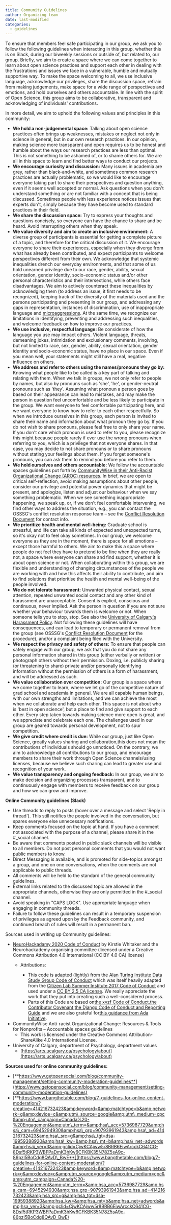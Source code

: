 ```yaml
---
title: Community Guidelines
author: Organizing team
date: last-modified
categories:
  - guidelines
---
```


To ensure that members feel safe participating in our group, we ask you to follow the following guidelines when interacting in this group, whether this is on Slack, during our biweekly sessions or outside of, but related to, our group. Briefly, we aim to create a space where we can come together to learn about open science practices and support each other in dealing with the frustrations and issues we face in a vulnerable, humble and mutually supportive way. To make the space welcoming to all, we use inclusive language, acknowledge our privileges, share the discussion space, refrain from making judgements, make space for a wide range of perspectives and emotions, and hold ourselves and others accountable. In line with the spirit of Open Science, this group aims to be collaborative, transparent and acknowledging of individuals&#39; contributions.

In more detail, we aim to uphold the following values and principles in this community:

  - **We hold a non-judgemental space:** Talking about open science practices often brings up weaknesses, mistakes or neglect not only in science in general, but in our own research practices. In our opinion, making science more transparent and open requires us to be honest and humble about the ways our research practices are less than optimal. This is not something to be ashamed of, or to shame others for. We are all in this space to learn and find better ways to conduct our projects.
  - **We encourage curiosity and discussion:** Many issues in academia are grey, rather than black-and-white, and sometimes common research practices are actually problematic, so we would like to encourage everyone taking part to share their perspectives and question anything, even if it seems well accepted or normal. Ask questions when you don&#39;t understand something or are not familiar with a concept that is being discussed. Sometimes people with less experience notices issues that experts don&#39;t, simply because they have become used to standard practices in their field.
  - **We share the discussion space:** Try to express your thoughts and questions concisely, so everyone can have the chance to share and be heard. Avoid interrupting others when they speak.
  - **We value diversity and aim to create an inclusive environment:** A diverse group of participants is essential for getting a complete picture of a topic, and therefore for the critical discussion of it. We encourage everyone to share their experiences, especially when they diverge from what has already been contributed, and expect participants to welcome perspectives different from their own. We acknowledge that systemic inequalities drench our everyday environments, and that some of us hold unearned privilege due to our race, gender, ability, sexual orientation, gender identity, socio-economic status and/or other personal characteristics and their intersections, while others face disadvantages. We aim to actively counteract these inequalities by acknowledging them (to address an issue, it first needs to be recognized), keeping track of the diversity of the materials used and the persons participating and presenting in our group, and addressing any gaps in representation, instances of discrimination, use of inappropriate language and [microaggressions](https://www.vox.com/2015/2/16/8031073/what-are-microaggressions). At the same time, we recognize our limitations in identifying, preventing and addressing such inequalities, and welcome feedback on how to improve our practices.
  - **We use inclusive, respectful language:** Be considerate of how the language you use may impact others. Violent language, threats, demeaning jokes, intimidation and exclusionary comments, involving, but not limited to race, sex, gender, ability, sexual orientation, gender identity and socio-economic status, have no place in our space. Even if you mean well, your statements might still have a real, negative influence on others.
  - **We address and refer to others using the names/pronouns they go by:** Knowing what people like to be called is a key part of talking and relating with them. When we talk in groups, we not only refer to people by names, but also by pronouns such as &#39;she&#39;, &#39;he&#39;, or gender-neutral pronouns such as &#39;they&#39;. Assuming what pronoun a person goes by based on their appearance can lead to mistakes, and may make the person in question feel uncomfortable and be less likely to participate in the group. We want everyone to feel comfortable participating here, and we want everyone to know how to refer to each other respectfully. So when we introduce ourselves in this group, each person is invited to share their name and information about what pronoun they go by. If you do not wish to share pronouns, please feel free to only share your name. If you don&#39;t care which pronoun is used to refer to you, please recognize this might because people rarely if ever use the wrong pronouns when referring to you, which is a privilege that not everyone shares. In that case, you may decide to not share pronouns or to share pronouns without stating your feelings about them. If you forget someone&#39;s pronouns, you can ask them to remind you before you refer to them.
  - **We hold ourselves and others accountable:** We follow the accountable spaces guidelines put forth by [CommunityWise in their Anti-Racist Organizational Change (](http://communitywise.net/learning-from-aroc/)[AROC](http://communitywise.net/learning-from-aroc/)[) resources](http://communitywise.net/learning-from-aroc/). In brief, we are open to critical self-reflection, avoid making assumptions about other people, consider our privilege and potential power dynamics that might be present, and apologize, listen and adjust our behaviour when we say something problematic. When we see something inappropriate happening, we speak up, or, if we don&#39;t feel comfortable intervening, we find other ways to address the situation, e.g., you can contact the OSSSG&#39;s conflict resolution response team – see the [Conflict Resolution Document](https://osf.io/5ymxz/) for contact info.
  - **We prioritize health and mental well-being:** Graduate school is stressful, and life can take all kinds of expected and unexpected turns, so it&#39;s okay not to feel okay sometimes. In our group, we welcome everyone as they are in the moment, there is space for all emotions – except those harmful to others. We aim to make this a space where people do not feel they have to pretend to be fine when they are really not, a space where everyone can share and find support, whether it is about open science or not. When collaborating within this group, we are flexible and understanding of changing circumstances of the people we are working with and how this affects their ability to contribute, and aim to find solutions that prioritise the health and mental well-being of the people involved.
  - **We do not tolerate harassment:** Unwanted physical contact, sexual attention, repeated unwanted social contact and any other kind of harassment are unacceptable. Consent is explicit, conscious and continuous, never implied. Ask the person in question if you are not sure whether your behaviour towards them is welcome or not. When someone tells you to stop, stop. See also the [University of Calgary&#39;s Harassment Policy](https://www.ucalgary.ca/legal-services/university-policies-procedures/harassment-policy). Not following these guidelines will have consequences, and can lead to temporary or permanent removal from the group (see OSSSG&#39;s [Conflict Resolution Document](https://osf.io/5ymxz/) for the procedure), and/or a complaint being filed with the University.
  - **We respect the privacy and safety of others:** To ensure that people can safely engage with our group, we ask that you do not share any personal information shared in this group (either verbally or written) or photograph others without their permission. Doxing, i.e. publicly sharing (or threatening to share) private and/or personally identifying information without the permission of others is a form of harassment, and will be addressed as such.
  - **We value collaboration over competition:** Our group is a space where we come together to learn, where we let go of the competitive nature of grad school and academia in general. We are all capable human beings, with our own strengths and limitations, and we can achieve the most when we collaborate and help each other. This space is not about who is &#39;best in open science&#39;, but a place to find and give support to each other. Every step taken towards making science more open is great, and we appreciate and celebrate each one. The challenges used in our group are geared towards personal development, not to spur competition.
  - **We give credit where credit is due:** While our group, just like Open Science, greatly values sharing and collaboration,this does not mean the contributions of individuals should go unnoticed. On the contrary, we aim to acknowledge all contributions to our group, and encourage members to share their work through Open Science channels/using licenses, because we believe such sharing can lead to greater use and recognition of your work.
  - **We value transparency and ongoing feedback:** In our group, we aim to make decision and organizing processes transparent, and to continuously engage with members to receive feedback on our group and how we can grow and improve.

**Online Community guidelines (Slack)**

- Use threads to reply to posts (hover over a message and select &#39;Reply in thread&#39;). This still notifies the people involved in the conversation, but spares everyone else unnecessary notifications.
- Keep comments focused on the topic at hand. If you have a comment not associated with the purpose of a channel, please share it in the #\_social channel.
- Be aware that comments posted in public slack channels will be visible to all members. Do not post personal comments that you would not want public members to know.
- Direct Messaging is available, and is promoted for side-topics amongst a group, and one on one conversations, when the comments are not applicable to public threads.
- All comments will be held to the standard of the general community guidelines.
- External links related to the discussed topic are allowed in the appropriate channels, otherwise they are only permitted in the #\_social channel.
- Avoid speaking in &quot;CAPS LOCK&quot;. Use appropriate language when engaging in community threads.
- Failure to follow these guidelines can result in a temporary suspension of privileges as agreed upon by the Feedback community, and continued breach of rules will result in a permanent ban.

Sources used in writing up Community guidelines:

- [NeuroHackadamy 2020 Code of Conduct](https://docs.google.com/document/d/18ae1FNDib9fTEgm_qk2eZRw8UMjthGjqB_AEMsELJfo/edit) by Kirstie Whitaker and the Neurohackademy organising committee (licensed under a Creative Commons Attribution 4.0 International (CC BY 4.0 CA) license)
  - Attributions:

      - This code is adapted (lightly) from the [Alan Turing Institute Data Study Group Code of Conduct](http://bit.ly/DSGCodeOfConduct) which was itself heavily adapted from the [Citizen Lab Summer Institute 2017 Code of Conduct](https://citizenlab.ca/summerinstitute/codeofconduct.html) and used under a [CC BY 2.5 CA license](https://creativecommons.org/licenses/by/2.5/ca/). We really appreciate the work that they put into creating such a well-considered process.
      - Parts of this Code are based on[the xvzf Code of Conduct](http://xvzf.io/),[the Contributor Covenant](http://contributor-covenant.org/),[the Django Code of Conduct and Reporting Guide](https://www.djangoproject.com/conduct/) and we are also grateful for[this guidance from Ada Initiative](https://adainitiative.org/2014/02/18/howto-design-a-code-of-conduct-for-your-community/).
- CommunityWise Anti-racist Organizational Change: Resources &amp; Tools for Nonprofits – Accountable spaces guidelines
  - This work is licensed under the Creative Commons Attribution-ShareAlike 4.0 International License.
- University of Calgary, department of Psychology, department values
  - [https://arts.ucalgary.ca/psychology/about](https://arts.ucalgary.ca/psychology/about)

**Sources used for online community guidelines:**

- [**https://www.getopensocial.com/blog/community-management/setting-community-moderation-guidelines**](https://www.getopensocial.com/blog/community-management/setting-community-moderation-guidelines)
- [**https://www.bangthetable.com/blog/7-guidelines-for-online-content-moderation/?creative=414216732423&amp;keyword=&amp;matchtype=b&amp;network=g&amp;device=c&amp;utm\_source=google&amp;utm\_medium=cpc&amp;utm\_campaign=Canada%20-%20Engagement&amp;utm\_term=&amp;hsa\_acc=5736987729&amp;hsa\_cam=6945294930&amp;hsa\_grp=90793961943&amp;hsa\_ad=414216732423&amp;hsa\_src=g&amp;hsa\_tgt=dsa-19959388920&amp;hsa\_kw=&amp;hsa\_mt=b&amp;hsa\_net=adwords&amp;hsa\_ver=3&amp;gclid=CjwKCAjww5r8BRB6EiwArcckC641CG-8Dsf5tRKP3WBFPaDmK3hKw6CFKBK35N78Z5sA9c-86pzI5BoCdg8QAvD\_BwE**](https://www.bangthetable.com/blog/7-guidelines-for-online-content-moderation/?creative=414216732423&amp;keyword=&amp;matchtype=b&amp;network=g&amp;device=c&amp;utm_source=google&amp;utm_medium=cpc&amp;utm_campaign=Canada%20-%20Engagement&amp;utm_term=&amp;hsa_acc=5736987729&amp;hsa_cam=6945294930&amp;hsa_grp=90793961943&amp;hsa_ad=414216732423&amp;hsa_src=g&amp;hsa_tgt=dsa-19959388920&amp;hsa_kw=&amp;hsa_mt=b&amp;hsa_net=adwords&amp;hsa_ver=3&amp;gclid=CjwKCAjww5r8BRB6EiwArcckC641CG-8Dsf5tRKP3WBFPaDmK3hKw6CFKBK35N78Z5sA9c-86pzI5BoCdg8QAvD_BwE)
